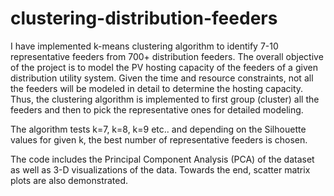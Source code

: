# clustering-distribution-feeders

I have implemented k-means clustering algorithm to identify 7-10 representative feeders from 700+ distribution feeders. The overall objective of the project is to model the PV hosting capacity of the feeders of a given distribution utility system. Given the time and resource constraints, not all the feeders will be modeled in detail to determine the hosting capacity. Thus, the clustering algorithm is implemented to first group (cluster) all the feeders and then to pick the representative ones for detailed modeling.

The algorithm tests k=7, k=8, k=9 etc.. and depending on the Silhouette values for given k, the best number of representative feeders is chosen.

The code includes the Principal Component Analysis (PCA) of the dataset as well as 3-D visualizations of the data. 
Towards the end, scatter matrix plots are also demonstrated. 
